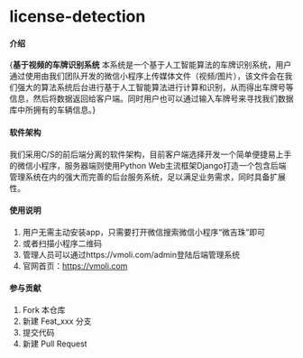 # license-detection

#### 介绍
{**基于视频的车牌识别系统**
本系统是一个基于人工智能算法的车牌识别系统，用户通过使用由我们团队开发的微信小程序上传媒体文件（视频/图片），该文件会在我们强大的算法系统后台进行基于人工智能算法进行计算和识别，从而得出车牌号等信息，然后将数据返回给客户端。同时用户也可以通过输入车牌号来寻找我们数据库中所拥有的车辆信息。}

#### 软件架构
我们采用C/S的前后端分离的软件架构，目前客户端选择开发一个简单便捷易上手的微信小程序，服务器端则使用Python Web主流框架Django打造一个包含后端管理系统在内的强大而完善的后台服务系统，足以满足业务需求，同时具备扩展性。

#### 使用说明

1.  用户无需主动安装app，只需要打开微信搜索微信小程序“微吉珠”即可
2.  或者扫描小程序二维码
3.  管理人员可以通过https://vmoli.com/admin登陆后端管理系统
4.  官网首页：https://vmoli.com

#### 参与贡献

1.  Fork 本仓库
2.  新建 Feat_xxx 分支
3.  提交代码
4.  新建 Pull Request




